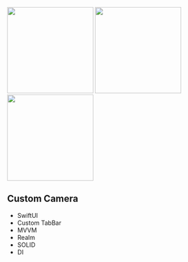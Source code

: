 <img src = https://github.com/user-attachments/assets/2c468199-a779-48b7-b62a-8f488844deb8 width="200">
<img src = https://github.com/user-attachments/assets/b20c68b2-fbb8-4ea3-a33b-c19fcc1b7e6f width="200">
<img src = https://github.com/user-attachments/assets/03cccc42-9215-434e-8035-8a3770179351 width="200">

## Custom Camera  

- SwiftUI
- Custom TabBar
- MVVM
- Realm
- SOLID
- DI
